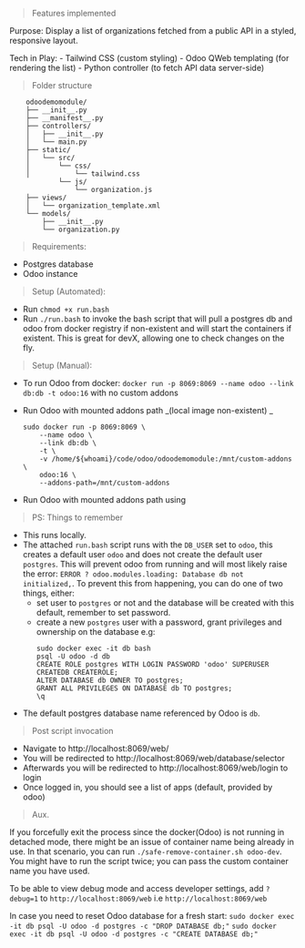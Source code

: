 > Features implemented

Purpose: Display a list of organizations fetched from a public API in a styled, responsive layout.

Tech in Play:
    - Tailwind CSS (custom styling)
    - Odoo QWeb templating (for rendering the list)
    - Python controller (to fetch API data server-side)

> Folder structure

        odoodemomodule/
        ├── __init__.py
        ├── __manifest__.py
        ├── controllers/
        │   ├── __init__.py
        │   └── main.py
        ├── static/
        │   └── src/
        │       └── css/
        │           └── tailwind.css
                └── js/
                    └── organization.js
        ├── views/
        │   └── organization_template.xml
        └── models/
            ├── __init__.py
            └── organization.py

> Requirements:
- Postgres database
- Odoo instance

> Setup (Automated):
- Run `chmod +x run.bash`
- Run `./run.bash` to invoke the bash script that will pull a postgres db and odoo from docker registry if non-existent and will start the containers if existent. This is great for devX, allowing one to check changes on the fly.

> Setup (Manual):
 - To run Odoo from docker: `docker run -p 8069:8069 --name odoo --link db:db -t odoo:16` with no custom addons
 - Run Odoo with mounted addons path _(local image non-existent) _

    ```
    sudo docker run -p 8069:8069 \
        --name odoo \
        --link db:db \
        -t \
        -v /home/${whoami}/code/odoo/odoodemomodule:/mnt/custom-addons \
        odoo:16 \
        --addons-path=/mnt/custom-addons
    ```

- Run Odoo with mounted addons path using 

> PS: Things to remember

- This runs locally.
- The attached `run.bash` script runs with the `DB_USER` set to `odoo`, this creates a default user `odoo` and does not create the default user `postgres`. This will prevent odoo from running and will most likely raise the error: `ERROR ? odoo.modules.loading: Database db not initialized,`. To prevent this from happening, you can do one of two things, either: 
    - set user to `postgres` or not and the database will be created with this default, 
    remember to set password.
    - create a new `postgres` user with a password, grant privileges and ownership on the database e.g: 
        ```
        sudo docker exec -it db bash
        psql -U odoo -d db
        CREATE ROLE postgres WITH LOGIN PASSWORD 'odoo' SUPERUSER CREATEDB CREATEROLE;
        ALTER DATABASE db OWNER TO postgres;
        GRANT ALL PRIVILEGES ON DATABASE db TO postgres;
        \q
        ```
- The default postgres database name referenced by Odoo is `db`. 

> Post script invocation

- Navigate to http://localhost:8069/web/
- You will be redirected to http://localhost:8069/web/database/selector
- Afterwards you will be redirected to http://localhost:8069/web/login to login
- Once logged in, you should see a list of apps (default, provided by odoo)

> Aux.

If you forcefully exit the process since the docker(Odoo) is not running in detached mode,
there might be an issue of container name being already in use.
In that scenario, you can run `./safe-remove-container.sh odoo-dev`.
You might have to run the script twice; you can pass the custom container name you have used.

To be able to view debug mode and access developer settings, add `?debug=1` to `http://localhost:8069/web` i.e `http://localhost:8069/web`

In case you need to reset Odoo database for a fresh start:
`sudo docker exec -it db psql -U odoo -d postgres -c "DROP DATABASE db;"`
`sudo docker exec -it db psql -U odoo -d postgres -c "CREATE DATABASE db;"`


